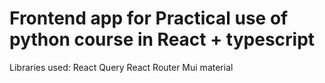 # Frontend app for Practical use of python course in React + typescript

Libraries used:
React Query
React Router
Mui material
